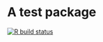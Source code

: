 # A test package 

[![R build status](https://github.com/kevinwang09/hello/workflows/R-CMD-check/badge.svg)](https://github.com/kevinwang09/hello/actions)
